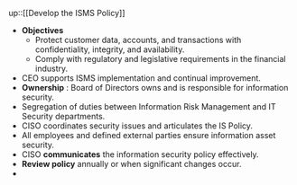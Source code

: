 up::[[Develop the ISMS Policy]]

- __Objectives__
	- Protect customer data, accounts, and transactions with confidentiality, integrity, and availability.
	- Comply with regulatory and legislative requirements in the financial industry.
- CEO supports ISMS implementation and continual improvement.
- __Ownership__ : Board of Directors owns and is responsible for information security.
- Segregation of duties between Information Risk Management and IT Security departments.
- CISO coordinates security issues and articulates the IS Policy.
- All employees and defined external parties ensure information asset security.
- CISO __communicates__ the information security policy effectively.
- __Review policy__ annually or when significant changes occur.
- 